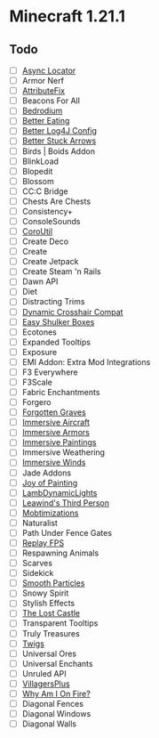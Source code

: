 # Minecraft 1.21.1

## Todo

- [ ] [Async Locator](https://github.com/ryleu/armor-nerf/issues/2)
- [ ] Armor Nerf
- [ ] [AttributeFix](https://github.com/Darkhax-Minecraft/AttributeFix/issues/56)
- [ ] Beacons For All
- [ ] [Bedrodium](https://github.com/Kirilliriks/Bedrodium/issues/16)
- [ ] [Better Eating](https://github.com/qtquwu/Better-Eating-Mod/issues/17)
- [ ] [Better Log4J Config](https://github.com/BigWingBeat/better_log4j_config/pull/6)
- [ ] [Better Stuck Arrows](https://github.com/mrsterner/BetterStuckArrows/issues/3)
- [ ] Birds | Boids Addon
- [ ] BlinkLoad
- [ ] Blopedit
- [ ] Blossom
- [ ] CC:C Bridge
- [ ] Chests Are Chests
- [ ] Consistency+
- [ ] ConsoleSounds
- [ ] [CoroUtil](https://github.com/Corosauce/mobtimizations/issues/3)
- [ ] Create Deco
- [ ] Create
- [ ] Create Jetpack
- [ ] Create Steam 'n Rails
- [ ] Dawn API
- [ ] Diet
- [ ] Distracting Trims
- [ ] [Dynamic Crosshair Compat](https://github.com/Crendgrim/DynamicCrosshairCompat/issues/42)
- [ ] [Easy Shulker Boxes](https://github.com/Fuzss/easyshulkerboxes/issues/59)
- [ ] Ecotones
- [ ] Expanded Tooltips
- [ ] Exposure
- [ ] EMI Addon: Extra Mod Integrations
- [ ] F3 Everywhere
- [ ] F3Scale
- [ ] Fabric Enchantments
- [ ] Forgero
- [ ] [Forgotten Graves](https://github.com/ginsm/forgotten-graves/issues/93)
- [ ] [Immersive Aircraft](https://github.com/Luke100000/ImmersiveAircraft/issues/193)
- [ ] [Immersive Armors](https://github.com/Luke100000/ImmersiveAircraft/issues/193)
- [ ] [Immersive Paintings](https://modrinth.com/mod/immersive-paintings)
- [ ] Immersive Weathering
- [ ] [Immersive Winds](https://github.com/wVibzz/ImmersiveWinds/issues/26)
- [ ] Jade Addons
- [ ] [Joy of Painting](https://github.com/ercanserteli/xercamods/issues/127)
- [ ] [LambDynamicLights](https://github.com/LambdAurora/LambDynamicLights/tree/1.21)
- [ ] [Leawind's Third Person](https://github.com/Leawind/Third-Person/issues/111)
- [ ] [Mobtimizations](https://github.com/Corosauce/mobtimizations/issues/3)
- [ ] Naturalist
- [ ] Path Under Fence Gates
- [ ] [Replay FPS](https://github.com/Igrium/ReplayFPS/issues/9)
- [ ] Respawning Animals
- [ ] Scarves
- [ ] Sidekick
- [ ] [Smooth Particles](https://github.com/watermelone1/Smooth-Particles/issues/6)
- [ ] Snowy Spirit
- [ ] Stylish Effects
- [ ] [The Lost Castle](https://github.com/Team-Remastered/The-Lost-Castle-Forge/issues/8)
- [ ] Transparent Tooltips
- [ ] Truly Treasures
- [ ] [Twigs](https://github.com/N1nn1/twigs/pull/21)
- [ ] Universal Ores
- [ ] Universal Enchants
- [ ] Unruled API
- [ ] [VillagersPlus](https://github.com/finallion/VillagersPlus/issues/33)
- [ ] [Why Am I On Fire?](https://github.com/Ellivers/Why-Am-I-on-Fire/pull/12)
- [ ] Diagonal Fences
- [ ] Diagonal Windows
- [ ] Diagonal Walls

